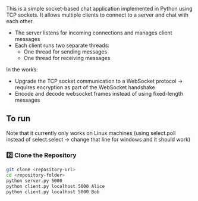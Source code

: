 This is a simple socket-based chat application implemented in Python using TCP sockets. It allows multiple clients to connect to a server and chat with each other.

- The server listens for incoming connections and manages client messages
- Each client runs two separate threads:
  - One thread for sending messages
  - One thread for receiving messages

In the works:
- Upgrade the TCP socket communication to a WebSocket protocol -> requires encryption as part of the WebSocket handshake
- Encode and decode websocket frames instead of using fixed-length messages

## To run 
Note that it currently only works on Linux machines (using select.poll instead of select.select -> change that line for windows and it should work)
### 2️⃣ Clone the Repository
```bash
git clone <repository-url>
cd <repository-folder>
python server.py 5000
python client.py localhost 5000 Alice
python client.py localhost 5000 Bob
